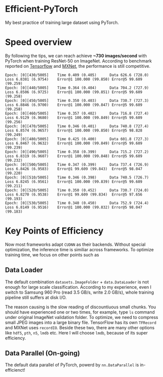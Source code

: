 # Efficient-PyTorch
My best practice of training large dataset using PyTorch.

# Speed overview
By following the tips, we can reach achieve **~730 images/second** with PyTorch when training ResNet-50 on ImageNet. According to benchmark reported on [Tensorflow](https://www.tensorflow.org/performance/benchmarks) and [MXNet](https://github.com/apache/incubator-mxnet/tree/master/example/image-classification), the performance is still competitive.

```
Epoch: [0][430/5005]    Time 0.409 (0.405)      Data 626.6 (728.0)      Loss 6.8381 (6.9754)    Error@1 100.000 (99.850) Error@5 99.609 (99.259)
Epoch: [0][440/5005]    Time 0.364 (0.404)      Data 704.2 (727.9)      Loss 6.8506 (6.9725)    Error@1 100.000 (99.851) Error@5 99.609 (99.258)
Epoch: [0][450/5005]    Time 0.350 (0.403)      Data 730.7 (727.3)      Loss 6.8846 (6.9700)    Error@1 100.000 (99.847) Error@5 99.609 (99.258)
Epoch: [0][460/5005]    Time 0.357 (0.402)      Data 716.8 (727.4)      Loss 6.9129 (6.9680)    Error@1 100.000 (99.849) Error@5 99.609 (99.256)
Epoch: [0][470/5005]    Time 0.346 (0.401)      Data 740.8 (727.4)      Loss 6.8574 (6.9657)    Error@1 100.000 (99.850) Error@5 98.828 (99.249)
Epoch: [0][480/5005]    Time 0.425 (0.400)      Data 601.8 (727.3)      Loss 6.8467 (6.9632)    Error@1 100.000 (99.849) Error@5 99.609 (99.239)
Epoch: [0][490/5005]    Time 0.358 (0.399)      Data 715.2 (727.2)      Loss 6.8319 (6.9607)    Error@1 100.000 (99.848) Error@5 99.609 (99.232)
Epoch: [0][500/5005]    Time 0.347 (0.399)      Data 737.4 (726.9)      Loss 6.8426 (6.9583)    Error@1 99.609 (99.843)  Error@5 98.047 (99.220)
Epoch: [0][510/5005]    Time 0.346 (0.398)      Data 740.5 (726.7)      Loss 6.8245 (6.9561)    Error@1 100.000 (99.839) Error@5 99.609 (99.211)
Epoch: [0][520/5005]    Time 0.350 (0.452)      Data 730.7 (724.0)      Loss 6.8270 (6.9538)    Error@1 99.609 (99.834)  Error@5 97.656 (99.193)
Epoch: [0][530/5005]    Time 0.340 (0.450)      Data 752.9 (724.4)      Loss 6.8149 (6.9516)    Error@1 100.000 (99.832) Error@5 98.047 (99.183)
```

# Key Points of Efficiency 
Now most frameworks adapt `CUDNN` as their backends. Without special optimization, the inference time is similiar across frameworks. To optimize training time, we focus on other points such as 

## Data Loader
The default combination `datasets.ImageFolder` + `data.DataLoader` is not enough for large scale classification. According to my experience, even I switch to Samsung 960 Pro (read 3.5 GB/s, write 2.0 GB/s), whole training pipeline still suffers at disk I/O.

The reason causing is the slow reading of discountiuous small chunks. You should have experienced one or two times, for example, type `ls` command under original ImageNet validation folder. To optimize, we need to compress small JPEG images into a large binary file. TensorFlow has its own `TFRecord` and MXNet uses `recordIO`. Beside these two, there are many other options like `hdf5`, `pth`, `n5`, `lmdb` etc. Here I will choose `lmdb`, because of its super efficiency. 

## Data Parallel (On-going)
The default data parallel of PyTorch, powerd by `nn.DataParallel` is in-efficienct! 

